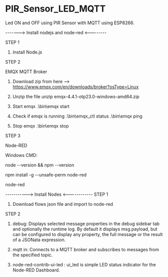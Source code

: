 # PIR_Sensor_LED_MQTT
Led ON and OFF using PIR Sensor with MQTT using ESP8266.


-------> Install nodejs and node-red <--------

STEP 1
1. Install Node.js

STEP 2

EMQX MQTT Broker
1. Download zip from here --> https://www.emqx.com/en/downloads/broker?osType=Linux

2. Unzip the file
unzip emqx-4.4.1-otp23.0-windows-amd64.zip

3. Start emqx
.\bin\emqx start

4. Check if emqx is running
.\bin\emqx_ctl status
.\bin\emqx ping

5. Stop emqx
.\bin\emqx stop

STEP 3

Node-RED

Windows CMD:

node --version && npm --version

npm install -g --unsafe-perm node-red

node-red



-----------> Install Nodes <------------
STEP 1 
1. Download flows json file and import to node-red

STEP 2

1. debug: Displays selected message properties in the debug sidebar tab and optionally the runtime log. By default it displays msg.payload, but can be configured to display any property, the full message or the result of a JSONata expression.

2. mqtt in: Connects to a MQTT broker and subscribes to messages from the specified topic.

3. node-red-contrib-ui-led : ui_led is simple LED status indicator for the Node-RED Dashboard.
